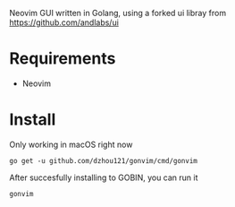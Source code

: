 Neovim GUI written in Golang, using a forked ui libray from https://github.com/andlabs/ui

# Requirements
- Neovim

# Install
Only working in macOS right now
```
go get -u github.com/dzhou121/gonvim/cmd/gonvim
```

After succesfully installing to GOBIN, you can run it
```
gonvim
```
